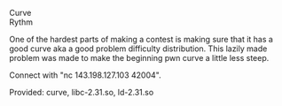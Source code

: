 Curve  
Rythm

One of the hardest parts of making a contest is making sure that it has a good curve aka a good problem difficulty distribution. This lazily made problem was made to make the beginning pwn curve a little less steep.

Connect with "nc 143.198.127.103 42004".

Provided: curve, libc-2.31.so, ld-2.31.so
